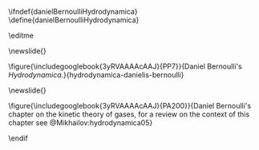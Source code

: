 \ifndef{danielBernoulliHydrodynamica}
\define{danielBernoulliHydrodynamica}

\editme

\newslide{}

\figure{\includegooglebook{3yRVAAAAcAAJ}{PP7}}{Daniel Bernoulli's *Hydrodynamica*.}{hydrodynamica-danielis-bernoulli}

\newslide{}

\figure{\includegooglebook{3yRVAAAAcAAJ}{PA200}}{Daniel Bernoulli's chapter on 
the kinetic theory of gases, for a review on the context of this chapter see @Mikhailov:hydrodynamica05}


\endif
